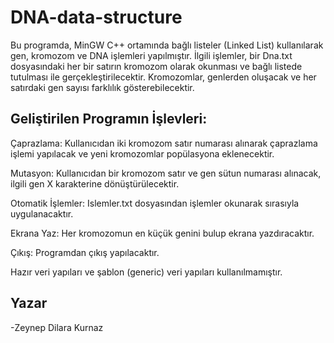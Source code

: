 # DNA-data-structure

Bu programda, MinGW C++ ortamında bağlı listeler (Linked List) kullanılarak gen, kromozom ve DNA işlemleri yapılmıştır. İlgili işlemler, bir Dna.txt dosyasındaki her bir satırın kromozom olarak okunması ve bağlı listede tutulması ile gerçekleştirilecektir. Kromozomlar, genlerden oluşacak ve her satırdaki gen sayısı farklılık gösterebilecektir.


## Geliştirilen Programın İşlevleri:

Çaprazlama:
Kullanıcıdan iki kromozom satır numarası alınarak çaprazlama işlemi yapılacak ve yeni kromozomlar popülasyona eklenecektir.

Mutasyon:
Kullanıcıdan bir kromozom satır ve gen sütun numarası alınacak, ilgili gen X karakterine dönüştürülecektir.

Otomatik İşlemler:
Islemler.txt dosyasından işlemler okunarak sırasıyla uygulanacaktır.

Ekrana Yaz:
Her kromozomun en küçük genini bulup ekrana yazdıracaktır.

Çıkış:
Programdan çıkış yapılacaktır.

Hazır veri yapıları ve şablon (generic) veri yapıları kullanılmamıştır.

## Yazar
-Zeynep Dilara Kurnaz
